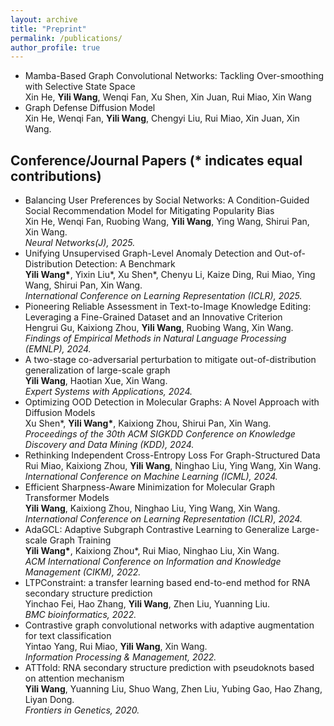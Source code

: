 ```yaml
---
layout: archive
title: "Preprint"
permalink: /publications/
author_profile: true
---
```


<ul>
<li>Mamba-Based Graph Convolutional Networks: Tackling Over-smoothing with Selective State Space<br />
Xin He, <b>Yili Wang</b>, Wenqi Fan, Xu Shen, Xin Juan, Rui Miao, Xin Wang<br /></li>

<li>Graph Defense Diffusion Model<br />
Xin He, Wenqi Fan, <b>Yili Wang</b>, Chengyi Liu, Rui Miao, Xin Juan, Xin Wang.<br /></li>


</ul>


## Conference/Journal Papers (* indicates equal contributions)

<ul>
	
<li>Balancing User Preferences by Social Networks: A Condition-Guided Social Recommendation Model for Mitigating Popularity Bias<br />
Xin He, Wenqi Fan, Ruobing Wang, <b>Yili Wang</b>, Ying Wang, Shirui Pan, Xin Wang.<br />
<i>Neural Networks(J), 2025.</i><br /></li>

 
<li>Unifying Unsupervised Graph-Level Anomaly Detection and Out-of-Distribution Detection: A Benchmark<br />
<b>Yili Wang*</b>, Yixin Liu*, Xu Shen*, Chenyu Li, Kaize Ding, Rui Miao, Ying Wang, Shirui Pan, Xin Wang.<br />
<i>International Conference on Learning Representation (ICLR), 2025.</i><br /></li>

 
<li>Pioneering Reliable Assessment in Text-to-Image Knowledge Editing: Leveraging a Fine-Grained Dataset and an Innovative Criterion<br />
Hengrui Gu, Kaixiong Zhou, <b>Yili Wang</b>, Ruobing Wang, Xin Wang.<br />
<i>Findings of Empirical Methods in Natural Language Processing (EMNLP), 2024.</i><br /></li>


<li>A two-stage co-adversarial perturbation to mitigate out-of-distribution generalization of large-scale graph<br />
<b>Yili Wang</b>, Haotian Xue, Xin Wang.<br />
<i>Expert Systems with Applications, 2024.</i><br /></li>


<li>Optimizing OOD Detection in Molecular Graphs: A Novel Approach with Diffusion Models<br />
Xu Shen*, <b>Yili Wang*</b>, Kaixiong Zhou, Shirui Pan, Xin Wang.<br />
<i>Proceedings of the 30th ACM SIGKDD Conference on Knowledge Discovery and Data Mining (KDD), 2024.</i><br /></li>


<li>Rethinking Independent Cross-Entropy Loss For Graph-Structured Data<br />
Rui Miao, Kaixiong Zhou, <b>Yili Wang</b>, Ninghao Liu, Ying Wang, Xin Wang.<br />
<i>International Conference on Machine Learning (ICML), 2024.</i><br /></li>


<li>Efficient Sharpness-Aware Minimization for Molecular Graph Transformer Models<br />
<b>Yili Wang</b>, Kaixiong Zhou, Ninghao Liu, Ying Wang, Xin Wang.<br />
<i>International Conference on Learning Representation (ICLR), 2024.</i><br /></li>

<li> AdaGCL: Adaptive Subgraph Contrastive Learning to Generalize Large-scale Graph Training<br />
<b>Yili Wang*</b>, Kaixiong Zhou*, Rui Miao, Ninghao Liu, Xin Wang.<br />
<i>ACM International Conference on Information and Knowledge Management (CIKM), 2022.</i><br /></li>


	
<li>LTPConstraint: a transfer learning based end-to-end method for RNA secondary structure prediction<br />
Yinchao Fei, Hao Zhang, <b>Yili Wang</b>, Zhen Liu, Yuanning Liu.<br />
<i>BMC bioinformatics, 2022.</i><br /></li>

<li>Contrastive graph convolutional networks with adaptive augmentation for text classification<br />
Yintao Yang, Rui Miao, <b>Yili Wang</b>, Xin Wang.<br />
<i>Information Processing & Management, 2022.</i><br /></li>

<li>ATTfold: RNA secondary structure prediction with pseudoknots based on attention mechanism<br />
<b>Yili Wang</b>, Yuanning Liu, Shuo Wang, Zhen Liu, Yubing Gao, Hao Zhang, Liyan Dong.<br />
<i>Frontiers in Genetics, 2020.</i><br /></li>


</ul>
